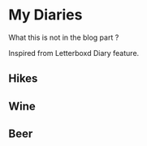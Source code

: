 # My Diaries

What this is not in the blog part ?

Inspired from Letterboxd Diary feature.

## Hikes

## Wine

## Beer
